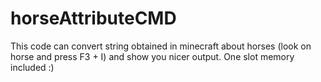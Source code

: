 # horseAttributeCMD
This code can convert string obtained in minecraft about horses (look on horse and press F3 + I) and show you nicer output.  One slot memory included :)
